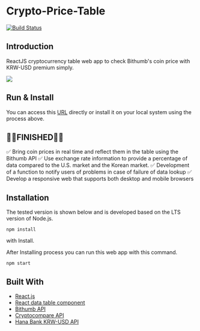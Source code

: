 # Crypto-Price-Table

[![Build Status](https://travis-ci.org/sangumee/Crypto-Table.svg?branch=master)](https://travis-ci.org/sangumee/Crypto-Table)

## Introduction

ReactJS cryptocurrency table web app to check Bithumb's coin price with KRW-USD premium simply.

<img src="https://github.com/sangumee/Crypto-Table/blob/master/public/images/Intro.png?raw=true">

## Run & Install

You can access this [URL](https://sangumee.github.io/Crypto-Table/) directly or install it on your local system using the process above.

## 👨‍💻FINISHED👨‍💻

✅ Bring coin prices in real time and reflect them in the table using the Bithumb API
✅ Use exchange rate information to provide a percentage of data compared to the U.S. market and the Korean market.
✅ Development of a function to notify users of problems in case of failure of data lookup
✅ Develop a responsive web that supports both desktop and mobile browsers

## Installation

The tested version is shown below and is developed based on the LTS version of Node.js.

```
npm install
```

with Install.

After Installing process you can run this web app with this command.

```
npm start
```

## Built With

- [React.js](https://reactjs.org/)
- [React data table component](https://github.com/jbetancur/react-data-table-component)
- [Bithumb API](https://apidocs.bithumb.com/)
- [Cryptocompare API](https://www.cryptocompare.com/)
- [Hana Bank KRW-USD API](https://openapi.kebhana.com/#/)
